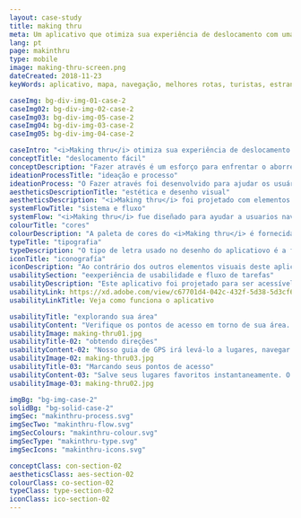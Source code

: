 ```yaml
---
layout: case-study
title: making thru
meta: Um aplicativo que otimiza sua experiência de deslocamento com uma interface simples e intuitiva.
lang: pt
page: makinthru
type: mobile
image: making-thru-screen.png
dateCreated: 2018-11-23
keyWords: aplicativo, mapa, navegação, melhores rotas, turistas, estrangeiro confiavel, alves, desenho

caseImg: bg-div-img-01-case-2
caseImg02: bg-div-img-02-case-2
caseImg03: bg-div-img-05-case-2
caseImg04: bg-div-img-03-case-2
caseImg05: bg-div-img-04-case-2

caseIntro: "<i>Making thru</i> otimiza sua experiência de deslocamento com uma interface simples e intuitiva. Ele fornece o reencaminhamento instantâneo para ajudá-lo a evitar o tráfego. Alertas de tráfego de visão geral, zonas de construção, acidentes e perigos para evitar no caminho. Dicas de preços de gás para ajudá-lo a encontrar o gás mais barato em seu caminho. Navegação offline e guia de orientação são oferecidas sem o uso da Internet. Este aplicativo foi desenvolvido para ajudar você a fazer o melhor do dia"
conceptTitle: "deslocamento fácil"
conceptDescription: "Fazer através é um esforço para enfrentar o aborrecimento que vem quando se viaja, não sendo capaz de se usar o serviço de celular para atravessar a cidade. Fazer através foi criado para ser tangível e intuitivo para melhorar sua experiência de navegação"
ideationProcessTitle: "ideação e processo"
ideationProcess: "O Fazer através foi desenvolvido para ajudar os usuários a navegar no mundo mais rapidamente, independentemente de onde estejam no mundo. Os usuários têm a vantagem de superar o tráfego com reencaminhamento automático, acessar locais e obter rotas sem dados ou conexão Wi-Fi"
aestheticsDescriptionTitle: "estética e desenho visual"
aestheticsDescription: "<i>Making thru</i> foi projetado com elementos visuais nítidos e concisos e um fluxo de aplicativo simples para que os usuários possam chegar onde desejam até mesmo em áreas remotas"
systemFlowTitle: "sistema e fluxo"
systemFlow: "<i>Making thru</i> fue diseñado para ayudar a usuarios navegar el mundo más rápidamente sin importar dónde se encuentran. Usarios tienen el beneficio de vencer al tráfico con cambio de rutas automáticos, tienen acceso a lugares, y consiguen direcciones sin conexión celular ni wi-fi"
colourTitle: "cores"
colourDescription: "A paleta de cores do <i>Making thru</i> é fornecida a partir do kit de materiais da Apple. As cores primárias de roxo escuro e tons diferentes de azul definem um tom sutil e sério, enquanto a cor de acentuação rosa adiciona uma sensação de vibração e excitação."
typeTitle: "tipografia"
typeDescription: "O tipo de letra usado no desenho do aplicatiovo é a fonte San Francisco, padrão da <i>Apple</i>. Para cabeçalhos, o peso da fonte usado é SF Pro Bold, e para a cópia do corpo e outro texto encontrado é usado o SF Pro Display Regular"
iconTitle: "iconografía"
iconDescription: "Ao contrário dos outros elementos visuais deste aplicativo, fazer através carrega sua própria iconografia autêntica. Esses ícones foram projetados para serem igualmente estruturados e consistentes com o restante do design do aplicativo"
usabilitySection: "eexperiência de usabilidade e fluxo de tarefas"
usabilityDescription: "Este aplicativo foi projetado para ser acessível, seja em áreas populares ou áreas remotas. Este aplicativo foi criado para dar assistência aos usuários a determinar os locais e guiá-los até o destino final"
usabilityLink: https://xd.adobe.com/view/c67701d4-042c-432f-5d38-5d3cf62f6429-b046/?fullscreen
usabilityLinkTitle: Veja como funciona o aplicativo

usabilityTitle: "explorando sua área"
usabilityContent: "Verifique os pontos de acesso em torno de sua área. Descubra lojas locais, restaurantes, eventos, lugares que se alinhem com seu interesse"
usabilityImage: making-thru01.jpg
usabilityTitle-02: "obtendo direções"
usabilityContent-02: "Nosso guia de GPS irá levá-lo a lugares, navegar em sua área e obter informações em tempo real sobre congestionamento, trânsito, fechamento de estradas e incidentes. Fazer através também está disponível e acessível através do seu iwatch. Esse recurso permite que você chegue ao seu destino, não importa onde você esteja no mundo"
usabilityImage-02: making-thru03.jpg
usabilityTitle-03: "Marcando seus pontos de acesso"
usabilityContent-03: "Salve seus lugares favoritos instantaneamente. O aplicativo te fará capaz de voltar aos seus endereços salvos com um toque de distância. Selecione suas direções e deixe-nos ajudá-lo a abrir caminho"
usabilityImage-03: making-thru02.jpg

imgBg: "bg-img-case-2"
solidBg: "bg-solid-case-2"
imgSec: "makinthru-process.svg"
imgSecTwo: "makinthru-flow.svg"
imgSecColours: "makinthru-colour.svg"
imgSecType: "makinthru-type.svg"
imgSecIcons: "makinthru-icons.svg"

conceptClass: con-section-02
aestheticsClass: aes-section-02
colourClass: co-section-02
typeClass: type-section-02
iconClass: ico-section-02
---
```

